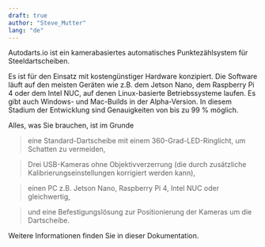 ```yaml
---
draft: true
author: "Steve_Mutter"
lang: "de"
---
```


Autodarts.io ist ein kamerabasiertes automatisches Punktezählsystem für Steeldartscheiben. 

Es ist für den Einsatz mit kostengünstiger Hardware konzipiert.
Die Software läuft auf den meisten Geräten wie z.B. dem Jetson Nano, dem Raspberry Pi 4 oder dem Intel NUC, auf denen Linux-basierte Betriebssysteme laufen. 
Es gibt auch Windows- und Mac-Builds in der Alpha-Version. In diesem Stadium der Entwicklung sind Genauigkeiten von bis zu 99 % möglich. 

Alles, was Sie brauchen, ist im Grunde 

> eine Standard-Dartscheibe mit einem 360-Grad-LED-Ringlicht, um Schatten zu vermeiden, 

> Drei USB-Kameras ohne Objektivverzerrung (die durch zusätzliche Kalibrierungseinstellungen korrigiert werden kann), 

> einen PC z.B. Jetson Nano, Raspberry Pi 4, Intel NUC oder gleichwertig, 

> und eine Befestigungslösung zur Positionierung der Kameras um die Dartscheibe. 

Weitere Informationen finden Sie in dieser Dokumentation.